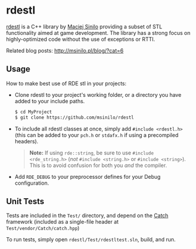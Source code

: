 # rdestl

[rdestl](https://github.com/msinilo/rdestl) is a C++ library by [Maciej Sinilo](https://github.com/msinilo) providing a subset of STL functionality aimed at game development. The library has a strong focus on highly-optimized code without the use of exceptions or RTTI.

Related blog posts: http://msinilo.pl/blog/?cat=6

## Usage

How to make best use of RDE stl in your projects:

- Clone rdestl to your project's working folder, or a directory you have added to your include paths.

	```bash
	$ cd MyProject
	$ git clone https://github.com/msinilo/rdestl
	```

- To include all rdestl classes at once, simply add `#include <rdestl.h>` (this can be added to your `pch.h` or `stdafx.h` if using a precompiled headers).

	> **Note:** If using `rde::string`, be sure to use `#include <rde_string.h>` (*not* `#include <string.h>` or `#include <string>`). This is to avoid confusion for both you *and* the compiler.

- Add `RDE_DEBUG` to your preprocessor defines for your Debug configuration.

## Unit Tests

Tests are included in the `Test/` directory, and depend on the [Catch](https://github.com/catchorg/Catch2/tree/Catch1.x) framework (included as a single-file header at `Test/vendor/Catch/catch.hpp`)

To run tests, simply open `rdestl/Test/rdestltest.sln`, build, and run.
